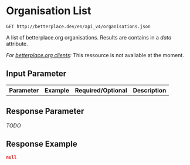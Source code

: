 
# Organisation List

```nginx
GET http://betterplace.dev/en/api_v4/organisations.json
```

A list of betterplace.org organisations.
Results are contains in a *data* attribute.

*For [betterplace.org clients](README.md#client-api):*
This ressource is not avaliable at the moment.


## Input Parameter

<table>
  <tr>
    <th>Parameter</th>
    <th>Example</th>
    <th>Required/Optional</th>
    <th>Description</th>
  </tr>
</table>

## Response Parameter

*TODO*

## Response Example

```json
null
```

